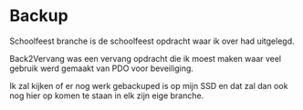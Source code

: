 # Backup

Schoolfeest branche is de schoolfeest opdracht waar ik over had uitgelegd.

Back2Vervang was een vervang opdracht die ik moest maken waar veel gebruik werd gemaakt van PDO voor beveiliging.

Ik zal kijken of er nog werk gebackuped is op mijn SSD en dat zal dan ook nog hier op komen te staan in elk zijn eige branche.

